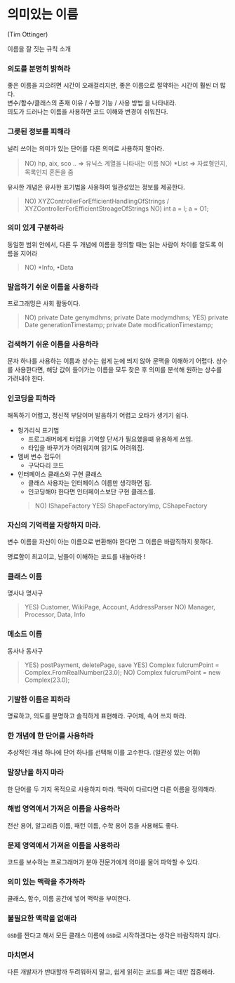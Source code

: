 
# 의미있는 이름
(Tim Ottinger)

이름을 잘 짓는 규칙 소개


### 의도를 분명히 밝혀라
좋은 이름을 지으려면 시간이 오래걸리지만, 좋은 이름으로 절약하는 시간이 훨씬 더 많다.  
변수/함수/클래스의 존재 이유 / 수행 기능 / 사용 방법 을 나타내라.  
의도가 드러나는 이름을 사용하면 코드 이해와 변경이 쉬워진다.  

### 그릇된 정보를 피해라
널리 쓰이는 의미가 있는 단어를 다른 의미로 사용하지 말아라.
> NO) hp, aix, sco .. => 유닉스 계열을 나타내는 이름
> NO) *List => 자료형인지, 목록인지 혼돈을 줌

유사한 개념은 유사한 표기법을 사용하여 일관성있는 정보를 제공한다.
> NO) XYZControllerForEfficientHandlingOfStrings / XYZControllerForEfficientStroageOfStrings
> NO) int a = l; a = O1;

### 의미 있게 구분하라
동일한 범위 안에서, 다른 두 개념에 이름을 정의할 때는 읽는 사람이 차이를 알도록 이름을 지어라
> NO) *Info, •Data

### 발음하기 쉬운 이름을 사용하라
프로그래밍은 사회 활동이다.

> NO) private Date genymdhms; private Date modymdhms;
> YES) private Date generationTimestamp; private Date modificationTimestamp;

### 검색하기 쉬운 이름을 사용하라
문자 하나를 사용하는 이름과 상수는 쉽게 눈에 띄지 않아 문맥을 이해하기 어렵다.
상수를 사용한다면, 해당 값이 들어가는 이름을 모두 찾은 후 의미를 분석해 원하는 상수를 가려내야 한다.

### 인코딩을 피하라
해독하기 어렵고, 정신적 부담이며
발음하기 어렵고 오타가 생기기 쉽다.
- 헝가리식 표기법
  - 프로그래머에게 타입을 기억할 단서가 필요했을떄 유용하게 쓰임.
  - 타입을 바꾸기가 어려워지며 읽기도 어려워짐.
- 멤버 변수 접두어
  - 구닥다리 코드
- 인터페이스 클래스와 구현 클래스
  - 클래스 사용자는 인터페이스 이름만 생각하면 됨.
  - 인코딩해야 한다면 인터페이스보단 구현 클래스를.
  > NO) IShapeFactory
  > YES) ShapeFactoryImp, CShapeFactory


### 자신의 기억력을 자랑하지 마라.
변수 이름을 자신이 아는 이름으로 변환해야 한다면
그 이름은 바람직하지 못하다.

명료함이 최고이고, 남들이 이해하는 코드를 내놓아라 !

### 클래스 이름
명사나 명사구
> YES) Customer, WikiPage, Account, AddressParser
> NO) Manager, Processor, Data, Info

### 메소드 이름
동사나 동사구
> YES) postPayment, deletePage, save
> YES) Complex fulcrumPoint = Complex.FromRealNumber(23.0);
> NO) Complex fulcrumPoint = new Complex(23.0);


### 기발한 이름은 피하라
명료하고, 의도를 분명하고 솔직하게 표현해라.
구어체, 속어 쓰지 마라.

### 한 개념에 한 단어를 사용하라
추상적인 개념 하나에 단어 하나를 선택해 이를 고수한다. (일관성 있는 어휘)

### 말장난을 하지 마라
한 단어를 두 가지 목적으로 사용하지 마라. 맥락이 다르다면 다른 이름을 정의해라.


### 해법 영역에서 가져온 이름을 사용하라
전산 용어, 알고리즘 이름, 패턴 이름, 수학 용어 등을 사용해도 좋다.


### 문제 영역에서 가져온 이름을 사용하라
코드를 보수하는 프로그래머가 분야 전문가에게 의미를 물어 파악할 수 있다.

### 의미 있는 맥락을 추가하라
클래스, 함수, 이름 공간에 넣어 맥락을 부여한다.

### 불필요한 맥락을 없애라
`GSD`를 짠다고 해서 모든 클래스 이름에 `GSD`로 시작하겠다는 생각은 바람직하지 않다.





### 마치면서
다른 개발자가 반대할까 두려워하지 말고, 쉽게 읽히는 코드를 짜는 데만 집중해라.
